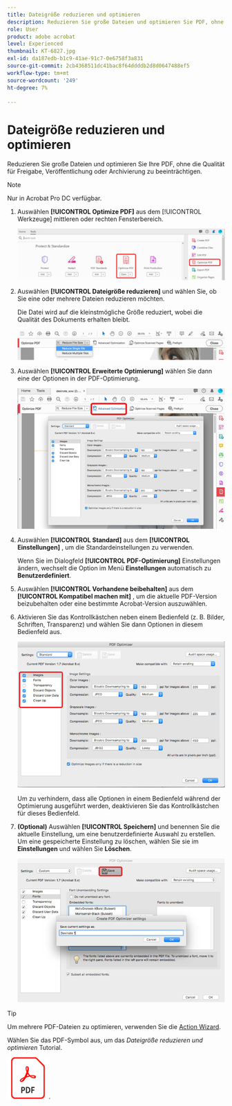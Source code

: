 ```yaml
---
title: Dateigröße reduzieren und optimieren
description: Reduzieren Sie große Dateien und optimieren Sie PDF, ohne die Qualität für Freigabe, Veröffentlichung oder Archivierung zu beeinträchtigen.
role: User
product: adobe acrobat
level: Experienced
thumbnail: KT-6827.jpg
exl-id: da187edb-b1c9-41ae-91c7-0e6758f3a831
source-git-commit: 2cb4368511dc41bac8f64ddddb2d8d0647488ef5
workflow-type: tm+mt
source-wordcount: '249'
ht-degree: 7%

---
```


# Dateigröße reduzieren und optimieren

Reduzieren Sie große Dateien und optimieren Sie Ihre PDF, ohne die Qualität für Freigabe, Veröffentlichung oder Archivierung zu beeinträchtigen.

>[!NOTE]
>
>Nur in Acrobat Pro DC verfügbar.

1. Auswählen **[!UICONTROL Optimize PDF]** aus dem [!UICONTROL Werkzeuge] mittleren oder rechten Fensterbereich.

   ![Schritt 1 reduzieren](../assets/Reduce_1.png)

1. Auswählen **[!UICONTROL Dateigröße reduzieren]** und wählen Sie, ob Sie eine oder mehrere Dateien reduzieren möchten.

   Die Datei wird auf die kleinstmögliche Größe reduziert, wobei die Qualität des Dokuments erhalten bleibt.

   ![Schritt 2 reduzieren](../assets/Reduce_2.png)

1. Auswählen **[!UICONTROL Erweiterte Optimierung]** wählen Sie dann eine der Optionen in der PDF-Optimierung.

   ![Schritt 3 reduzieren](../assets/Reduce_3.png)

1. Auswählen **[!UICONTROL Standard]** aus dem **[!UICONTROL Einstellungen]** , um die Standardeinstellungen zu verwenden.

   Wenn Sie im Dialogfeld **[!UICONTROL PDF-Optimierung]** Einstellungen ändern, wechselt die Option im Menü **Einstellungen** automatisch zu **Benutzerdefiniert**.

1. Auswählen **[!UICONTROL Vorhandene beibehalten]** aus dem **[!UICONTROL Kompatibel machen mit]** , um die aktuelle PDF-Version beizubehalten oder eine bestimmte Acrobat-Version auszuwählen.

1. Aktivieren Sie das Kontrollkästchen neben einem Bedienfeld (z. B. Bilder, Schriften, Transparenz) und wählen Sie dann Optionen in diesem Bedienfeld aus.

   ![Schritt 5 reduzieren](../assets/Reduce_5.png)

   Um zu verhindern, dass alle Optionen in einem Bedienfeld während der Optimierung ausgeführt werden, deaktivieren Sie das Kontrollkästchen für dieses Bedienfeld.

1. **(Optional)** Auswählen **[!UICONTROL Speichern]** und benennen Sie die aktuelle Einstellung, um eine benutzerdefinierte Auswahl zu erstellen. Um eine gespeicherte Einstellung zu löschen, wählen Sie sie im **Einstellungen** und wählen Sie **Löschen**.

   ![Schritt 6 reduzieren](../assets/Reduce_6.png)

>[!TIP]
>
>Um mehrere PDF-Dateien zu optimieren, verwenden Sie die [Action Wizard](../advanced-tasks/action.md).

Wählen Sie das PDF-Symbol aus, um das *Dateigröße reduzieren und optimieren* Tutorial.

[![Tutorial Dateigröße reduzieren und optimieren](../assets/acrobat_PDF_96.png)](../assets/AcrobatDCReduce.pdf).
